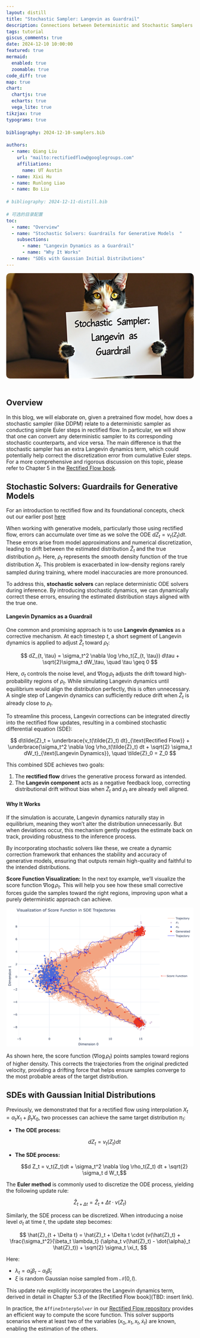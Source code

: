 ```yaml
---
layout: distill
title: "Stochastic Sampler: Langevin as Guardrail"
description: Connections between Deterministic and Stochastic Samplers
tags: tutorial
giscus_comments: true
date: 2024-12-10 10:00:00
featured: true
mermaid:
  enabled: true
  zoomable: true
code_diff: true
map: true
chart:
  chartjs: true
  echarts: true
  vega_lite: true
tikzjax: true
typograms: true

bibliography: 2024-12-10-samplers.bib

authors:
  - name: Qiang Liu
    url: "mailto:rectifiedflow@googlegroups.com"
    affiliations:
      name: UT Austin
  - name: Xixi Hu
  - name: Runlong Liao
  - name: Bo Liu

# bibliography: 2024-12-11-distill.bib

# 可选的目录配置
toc:
  - name: "Overview"
  - name: "Stochastic Solvers: Guardrails for Generative Models  "
    subsections:
      - name: "Langevin Dynamics as a Guardrail"
      - name: "Why It Works"
  - name: "SDEs with Gaussian Initial Distributions"
---
```


<div class="hero">
  <img src="/assets/img/teaser_post3.png" alt="Rectified Flow Overview" style="width: 100%; max-height: 500px; object-fit: cover; border-radius: 10px; margin-bottom: 20px;">
</div>


## Overview

In this blog, we will elaborate on, given a pretrained flow model, how does a stochastic sampler (like DDPM) relate to a deterministic sampler as conducting simple Euler steps in rectified flow. In particular, we will show that one can convert any deterministic sampler to its corresponding stochastic counterparts, and vice versa. The main difference is that the stochastic sampler has an extra Langevin dynamics term, which could potentially help correct the discretization error from cumulative Euler steps. For a more comprehensive and rigorous discussion on this topic, please refer to Chapter 5 in the [Rectified Flow book]().

## Stochastic Solvers: Guardrails for Generative Models

For an introduction to rectified flow and its foundational concepts, check out our earlier post [here](https://rectifiedflow.github.io/blog/2024/intro/)<d-cite key="Liu2022FlowSA"></d-cite>

When working with generative models, particularly those using rectified flow, errors can accumulate over time as we solve the ODE $dZ_t = v_t(Z_t) dt$. These errors arise from model approximations and numerical discretization, leading to drift between the estimated distribution $\hat{Z}_t$ and the true distribution $\rho_t$. Here, $\rho_t$ represents the smooth density function of the true distribution $X_t$. This problem is exacerbated in low-density regions rarely sampled during training, where model inaccuracies are more pronounced.

To address this, **stochastic solvers** can replace deterministic ODE solvers during inference. By introducing stochastic dynamics, we can dynamically correct these errors, ensuring the estimated distribution stays aligned with the true one.

#### Langevin Dynamics as a Guardrail

One common and promising approach is to use **Langevin dynamics** as a corrective mechanism. At each timestep $t$, a short segment of Langevin dynamics is applied to adjust $\hat{Z}_t$ toward $\rho_t$:

$$
dZ_{t, \tau} = \sigma_t^2 \nabla \log \rho_t(Z_{t, \tau}) d\tau + \sqrt{2}\sigma_t dW_\tau, \quad \tau \geq 0
$$

Here, $\sigma_t$ controls the noise level, and $\nabla \log \rho_t$ adjusts the drift toward high-probability regions of $\rho_t$. While simulating Langevin dynamics until equilibrium would align the distribution perfectly, this is often unnecessary. A single step of Langevin dynamics can sufficiently reduce drift when $\hat{Z}_t$ is already close to $\rho_t$.

To streamline this process, Langevin corrections can be integrated directly into the rectified flow updates, resulting in a combined stochastic differential equation (SDE):

$$
d\tilde{Z}_t = \underbrace{v_t(\tilde{Z}_t) dt}_{\text{Rectified Flow}} + \underbrace{\sigma_t^2 \nabla \log \rho_t(\tilde{Z}_t) dt + \sqrt{2} \sigma_t dW_t}_{\text{Langevin Dynamics}}, \quad \tilde{Z}_0 = Z_0
$$

This combined SDE achieves two goals:

1. The **rectified flow** drives the generative process forward as intended.
2. The **Langevin component** acts as a negative feedback loop, correcting distributional drift without bias when $\tilde{Z}_t$ and $\rho_t$ are already well aligned.

#### Why It Works

If the simulation is accurate, Langevin dynamics naturally stay in equilibrium, meaning they won’t alter the distribution unnecessarily. But when deviations occur, this mechanism gently nudges the estimate back on track, providing robustness to the inference process.

By incorporating stochastic solvers like these, we create a dynamic correction framework that enhances the stability and accuracy of generative models, ensuring that outputs remain high-quality and faithful to the intended distributions.

**Score Function Visualization:**
In the next toy example, we’ll visualize the score function $\nabla \log \rho_t$. This will help you see how these small corrective forces guide the samples toward the right regions, improving upon what a purely deterministic approach can achieve.

<div class="l-body">
  <img src="/assets/img/score_function_on_sde_traj.png" alt="cross" style="max-width:100%;" />
</div>

As shown here, the score function ($\nabla \log \rho_t$) points samples toward regions of higher density. This corrects the trajectories from the original predicted velocity, providing a drifting force that helps ensure samples converge to the most probable areas of the target distribution.

## SDEs with Gaussian Initial Distributions

Previously, we demonstrated that for a rectified flow using interpolation $X_t = \alpha_t X_1 + \beta_t X_0$, two processes can achieve the same target distribution $\pi_1$:

- **The ODE process:**

  $$d Z_t = v_t(Z_t)dt$$

- **The SDE process:**

  $$d Z_t = v_t(Z_t)dt + \sigma_t^2 \nabla \log \rho_t(Z_t) dt + \sqrt{2} \sigma_t d W_t,$$

The **Euler method** is commonly used to discretize the ODE process, yielding the following update rule:

$$
\hat{Z}_{t + \Delta t} = \hat{Z}_t + \Delta t \cdot v(\tilde{Z}_t)
$$

Similarly, the SDE process can be discretized. When introducing a noise level $\sigma_t$ at time $t$, the update step becomes:

$$
\hat{Z}_{t + \Delta t} = \hat{Z}_t + \Delta t \cdot (v(\hat{Z}_t) + \frac{\sigma_t^2}{\beta_t \lambda_t} (\alpha_t v(\hat{Z}_t) - \dot{\alpha}_t \hat{Z}_t))  + \sqrt{2}  \sigma_t \xi_t,
$$

Here:

- $\lambda_t = \dot{\alpha}_t \beta_t - \alpha_t \dot{\beta}_t$
- $\xi$ is random Gaussian noise sampled from $\mathcal{N}(0, I)$.

This update rule explicitly incorporates the Langevin dynamics term, derived in detail in Chapter 5.3 of the [Rectified Flow book](TBD: insert link).

In practice, the `AffineInterpSolver` in our [Rectified Flow repository](https://github.com/lqiang67/rectified-flow) provides an efficient way to compute the score function. This solver supports scenarios where at least two of the variables $(x_0, x_1, x_t, \dot{x}_t)$ are known, enabling the estimation of the others.
